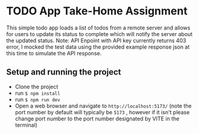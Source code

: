 # TODO App Take-Home Assignment

This simple todo app loads a list of todos from a remote server and allows for users to update its status to complete which will notify the server about the updated status.
Note: API Enpoint with API key currently returns 403 error, I mocked the test data using the provided example response json at this time to simulate the API response.

## Setup and running the project
* Clone the project
* run ```$ npm install```
* run ```$ npm run dev```
* Open a web browser and navigate to ```http://localhost:5173/``` (note the port number by default will typically be ```5173``` , however if it isn't please change port number to the port number designated by VITE in the terminal)